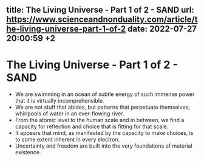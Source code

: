 title: The Living Universe - Part 1 of 2 - SAND
url: https://www.scienceandnonduality.com/article/the-living-universe-part-1-of-2
date: 2022-07-27 20:00:59 +2
---

# The Living Universe - Part 1 of 2 - SAND

- We are swimming in an ocean of subtle energy of such immense power that it is virtually incomprehensible.
- We are not stuff that abides, but patterns that perpetuate themselves; whirlpools of water in an ever-flowing river.
- From the atomic level to the human scale and in between, we find a capacity for reflection and choice that is fitting for that scale.
- It appears that mind, as manifested by the capacity to make choices, is to some extent inherent in every electron.
- Uncertainty and freedom are built into the very foundations of material existence.
